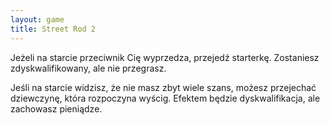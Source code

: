 ```yaml
---
layout: game
title: Street Rod 2
---
```


Jeżeli na starcie przeciwnik Cię wyprzedza, przejedź starterkę. 
Zostaniesz
zdyskwalifikowany, ale nie przegrasz.

Jeśli na starcie widzisz, że nie masz zbyt wiele szans, możesz 
przejechać
dziewczynę, która rozpoczyna wyścig. Efektem będzie 
dyskwalifikacja, ale
zachowasz pieniądze.
